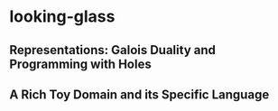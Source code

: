 [//]: # (author: samtenka)
[//]: # (change: 2020-03-01)
[//]: # (create: 2020-02-11)
[//]: # (descrp: top-level documentation for Looking Glass, a program inductor
                 based on syntax-semantics duality and intended for tasks as 
                 conceptually rich and core-cognitively grounded as ARC)
[//]: # (to use: Open and read this document in a web browser.)

# looking-glass

## Representations: Galois Duality and Programming with Holes

## A Rich Toy Domain and its Specific Language

